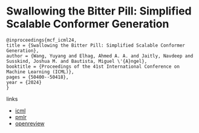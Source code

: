 # Swallowing the Bitter Pill: Simplified Scalable Conformer Generation

```
@inproceedings{mcf_icml24,
title = {Swallowing the Bitter Pill: Simplified Scalable Conformer Generation},
author = {Wang, Yuyang and Elhag, Ahmed A. A. and Jaitly, Navdeep and Susskind, Joshua M. and Bautista, Miguel \'{A}ngel},
booktitle = {Proceedings of the 41st International Conference on Machine Learning (ICML)},
pages = {50400--50418},
year = {2024}
}
```

links
- [icml](https://icml.cc/Conferences/2024/Schedule?showEvent=34436)
- [pmlr](https://proceedings.mlr.press/v235/wang24q.html)
- [openreview](https://openreview.net/forum?id=I44Em5D5xy)
